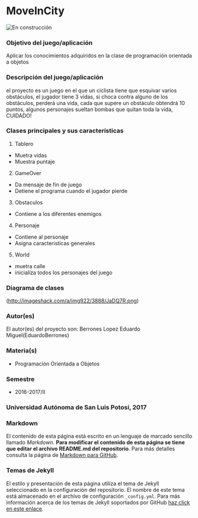 # MoveInCity

![En construcción](http://imageshack.com/a/img923/3711/YuXpQr.png)

### Objetivo del juego/aplicación
Aplicar los conocimientos adquiridos en la clase de programación orientada a objetos

### Descripción del juego/aplicación
el proyecto es un juego en el que un ciclista tiene que esquivar varios obstáculos, el jugador tiene 3 vidas, si choca contra alguno de los obstáculos, perderá una vida, cada que supere un obstáculo obtendrá 10 puntos, algunos personajes sueltan bombas que quitan toda la vida, CUIDADO!

### Clases principales y sus características
1. Tablero
* Muetra vidas
* Muestra puntaje

2. GameOver
* Da mensaje de fin de juego
* Detiene el programa cuando el jugador pierde

3. Obstaculos
* Contiene a los diferentes enemigos

4. Personaje
* Contiene al personaje
* Asigna caracteristicas generales

5. World
* muetra calle
* inicializa todos los personajes del juego

### Diagrama de clases
(http://imageshack.com/a/img922/3888/JaDQ7R.png)

### Autor(es)
El autor(es) del proyecto son:
Berrones Lopez Eduardo Miguel(EduardoBerrones)

### Materia(s)
- Programación Orientada a Objetos

### Semestre
- 2016-2017/II

### Universidad Autónoma de San Luis Potosí, 2017

### Markdown
El contenido de esta página está escrito en un lenguaje de marcado sencillo llamado _Markdown_. **Para modificar el contenido de esta página se tiene que editar el archivo README.md del repositorio**. Para más detalles consulta la página de [Markdown para GitHub](https://guides.github.com/features/mastering-markdown/).

### Temas de Jekyll
El estilo y presentación de esta página utiliza el tema de Jekyll seleccionado en la configuración del repositorio. El nombre de este tema está almacenado en el archivo de configuración `_config.yml`. Para más información acerca de los temas de Jekyll soportados por GitHub [haz click en este enlace](https://pages.github.com/themes/).
